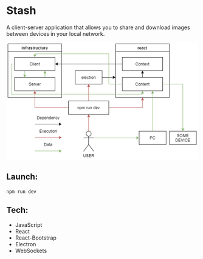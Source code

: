 # Stash
A client-server application that allows you to share and download images between devices in your local network.

![Architecture diagram](./media/stash_electron_scheme.png)

## Launch:
```
npm run dev
```

## Tech:
- JavaScript
- React
- React-Bootstrap
- Electron
- WebSockets
